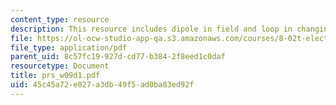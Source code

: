 ```yaml
---
content_type: resource
description: This resource includes dipole in field and loop in changing field.
file: https://ol-ocw-studio-app-qa.s3.amazonaws.com/courses/8-02t-electricity-and-magnetism-spring-2005/45c45a72e027a3db49f5ad0ba83ed92f_prs_w09d1.pdf
file_type: application/pdf
parent_uid: 8c57fc19-927d-cd77-b384-2f8eed1c0daf
resourcetype: Document
title: prs_w09d1.pdf
uid: 45c45a72-e027-a3db-49f5-ad0ba83ed92f
---
```

